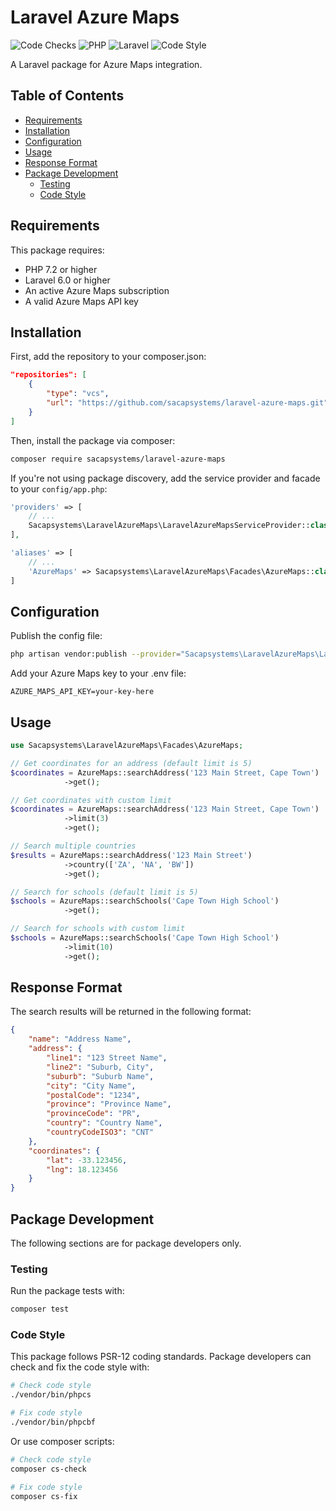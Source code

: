 # Laravel Azure Maps

![Code Checks](https://github.com/sacapsystems/laravel-azure-maps/actions/workflows/code-checks.yaml/badge.svg)
![PHP](https://img.shields.io/badge/PHP-%5E7.2-777BB4?logo=php)
![Laravel](https://img.shields.io/badge/Laravel-%5E6.0-FF2D20?logo=laravel)
![Code Style](https://img.shields.io/badge/Code%20Style-PSR--12-green)

A Laravel package for Azure Maps integration.

## Table of Contents
- [Requirements](#requirements)
- [Installation](#installation)
- [Configuration](#configuration)
- [Usage](#usage)
- [Response Format](#response-format)
- [Package Development](#package-development)
  - [Testing](#testing)
  - [Code Style](#code-style)

## Requirements

This package requires:

- PHP 7.2 or higher
- Laravel 6.0 or higher
- An active Azure Maps subscription
- A valid Azure Maps API key

## Installation

First, add the repository to your composer.json:

```json
"repositories": [
    {
        "type": "vcs",
        "url": "https://github.com/sacapsystems/laravel-azure-maps.git"
    }
]
```

Then, install the package via composer:

```bash
composer require sacapsystems/laravel-azure-maps
```

If you're not using package discovery, add the service provider and facade to your `config/app.php`:

```php
'providers' => [
    // ...
    Sacapsystems\LaravelAzureMaps\LaravelAzureMapsServiceProvider::class,
],

'aliases' => [
    // ...
    'AzureMaps' => Sacapsystems\LaravelAzureMaps\Facades\AzureMaps::class,
]
```

## Configuration

Publish the config file:

```bash
php artisan vendor:publish --provider="Sacapsystems\LaravelAzureMaps\LaravelAzureMapsServiceProvider"
```

Add your Azure Maps key to your .env file:

```
AZURE_MAPS_API_KEY=your-key-here
```

## Usage

```php
use Sacapsystems\LaravelAzureMaps\Facades\AzureMaps;

// Get coordinates for an address (default limit is 5)
$coordinates = AzureMaps::searchAddress('123 Main Street, Cape Town')
            ->get();

// Get coordinates with custom limit
$coordinates = AzureMaps::searchAddress('123 Main Street, Cape Town')
            ->limit(3)
            ->get();

// Search multiple countries
$results = AzureMaps::searchAddress('123 Main Street')
            ->country(['ZA', 'NA', 'BW'])
            ->get();

// Search for schools (default limit is 5)
$schools = AzureMaps::searchSchools('Cape Town High School')
            ->get();

// Search for schools with custom limit
$schools = AzureMaps::searchSchools('Cape Town High School')
            ->limit(10)
            ->get();
```

## Response Format
The search results will be returned in the following format:

```json
{
    "name": "Address Name",
    "address": {
        "line1": "123 Street Name",
        "line2": "Suburb, City",
        "suburb": "Suburb Name",
        "city": "City Name",
        "postalCode": "1234",
        "province": "Province Name",
        "provinceCode": "PR",
        "country": "Country Name",
        "countryCodeISO3": "CNT"
    },
    "coordinates": {
        "lat": -33.123456,
        "lng": 18.123456
    }
}
```

## Package Development

The following sections are for package developers only.

### Testing
Run the package tests with:

```bash
composer test
```

### Code Style
This package follows PSR-12 coding standards. Package developers can check and fix the code style with:

```bash
# Check code style
./vendor/bin/phpcs

# Fix code style
./vendor/bin/phpcbf
```

Or use composer scripts:

```bash
# Check code style
composer cs-check

# Fix code style
composer cs-fix
```
